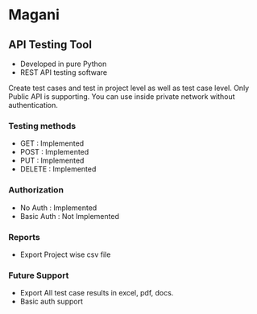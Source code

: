 # Magani

## API Testing Tool

* Developed in pure Python
* REST API testing software


Create test cases and test in project level as well as test case level. Only Public API is supporting. You can use inside private network without authentication.


### Testing methods

* GET : Implemented
* POST : Implemented
* PUT : Implemented
* DELETE : Implemented

### Authorization 

* No Auth : Implemented
* Basic Auth : Not Implemented


### Reports

* Export Project wise csv file 

### Future Support

* Export All test case results in excel, pdf, docs.
* Basic auth support
